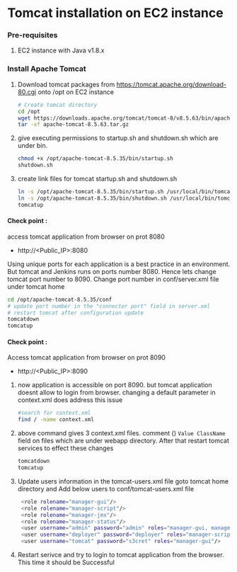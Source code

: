 # Tomcat installation on EC2 instance

### Pre-requisites
1. EC2 instance with Java v1.8.x 

### Install Apache Tomcat
1. Download tomcat packages from  https://tomcat.apache.org/download-80.cgi onto /opt on EC2 instance
   ```sh 
   # Create tomcat directory
   cd /opt
   wget https://downloads.apache.org/tomcat/tomcat-8/v8.5.63/bin/apache-tomcat-8.5.63.tar.gz
   tar -xf apache-tomcat-8.5.63.tar.gz
   ```
1. give executing permissions to startup.sh and shutdown.sh which are under bin. 
   ```sh
   chmod +x /opt/apache-tomcat-8.5.35/bin/startup.sh 
   shutdown.sh
   ```

1. create link files for tomcat startup.sh and shutdown.sh 
   ```sh
   ln -s /opt/apache-tomcat-8.5.35/bin/startup.sh /usr/local/bin/tomcatup
   ln -s /opt/apache-tomcat-8.5.35/bin/shutdown.sh /usr/local/bin/tomcatdown
   tomcatup
   ```
  #### Check point :
access tomcat application from browser on prot 8080  
 - http://<Public_IP>:8080

  Using unique ports for each application is a best practice in an environment. But tomcat and Jenkins runs on ports number 8080. Hence lets change tomcat port number to 8090. Change port number in conf/server.xml file under tomcat home
   ```sh
 cd /opt/apache-tomcat-8.5.35/conf
# update port number in the "connecter port" field in server.xml
# restart tomcat after configuration update
tomcatdown
tomcatup
```
#### Check point :
Access tomcat application from browser on prot 8090  
 - http://<Public_IP>:8090

1. now application is accessible on port 8090. but tomcat application doesnt allow to login from browser. changing a default parameter in context.xml does address this issue
   ```sh
   #search for context.xml
   find / -name context.xml
   ```
1. above command gives 3 context.xml files. comment (<!-- & -->) `Value ClassName` field on files which are under webapp directory. 
After that restart tomcat services to effect these changes
   ```sh 
   tomcatdown
   tomcatup
   ```
1. Update users information in the tomcat-users.xml file
goto tomcat home directory and Add below users to conf/tomcat-users.xml file
   ```sh
	<role rolename="manager-gui"/>
	<role rolename="manager-script"/>
	<role rolename="manager-jmx"/>
	<role rolename="manager-status"/>
	<user username="admin" password="admin" roles="manager-gui, manager-script, manager-jmx, manager-status"/>
	<user username="deployer" password="deployer" roles="manager-script"/>
	<user username="tomcat" password="s3cret" roles="manager-gui"/>
   ```
1. Restart serivce and try to login to tomcat application from the browser. This time it should be Successful

